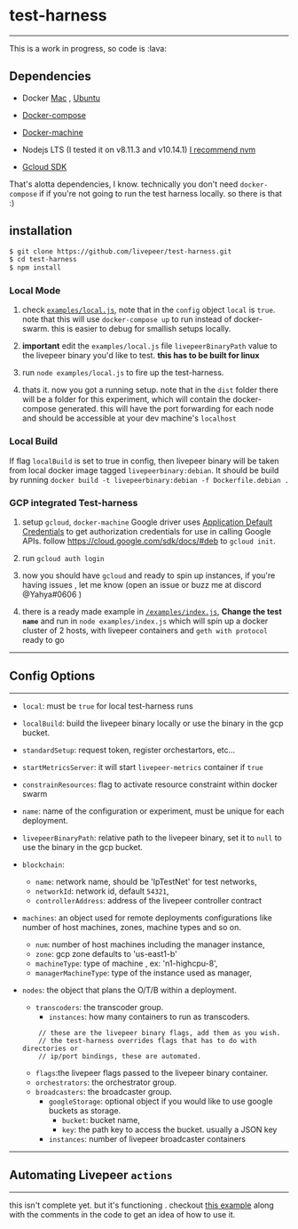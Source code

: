 # test-harness
---------

This is a work in progress, so code is :lava:


## Dependencies

- Docker [Mac](https://docs.docker.com/docker-for-mac/install/) , [Ubuntu](https://docs.docker.com/install/linux/docker-ce/ubuntu/)

- [Docker-compose](https://docs.docker.com/compose/install/)

- [Docker-machine](https://docs.docker.com/machine/install-machine/)

- Nodejs LTS (I tested it on v8.11.3 and v10.14.1) [I recommend nvm](https://github.com/creationix/nvm/blob/master/README.md)

- [Gcloud SDK](https://cloud.google.com/sdk/install)

That's alotta dependencies, I know. technically you don't need `docker-compose` if
if you're not going to run the test harness locally. so there is that :)

## installation

```bash
$ git clone https://github.com/livepeer/test-harness.git
$ cd test-harness
$ npm install

```

### Local Mode

1. check [`examples/local.js`](/examples/local.js), note that in the `config`
object `local` is `true`. note that this will use `docker-compose up` to run
instead of docker-swarm. this is easier to debug for smallish setups locally.

2. **important** edit the `examples/local.js` file `livepeerBinaryPath` value to
the livepeer binary you'd like to test. **this has to be built for linux**

2. run `node examples/local.js` to fire up the test-harness.

3. thats it. now you got a running setup. note that in the `dist` folder there
will be a folder for this experiment, which will contain the docker-compose
generated. this will have the port forwarding for each node and should be
accessible at your dev machine's `localhost`

### Local Build

If flag `localBuild` is set to true in config, then livepeer binary will be taken from local
docker image tagged `livepeerbinary:debian`. It should be build by running
`docker build -t livepeerbinary:debian -f Dockerfile.debian .`

### GCP integrated Test-harness

1. setup `gcloud`, `docker-machine` Google driver uses [Application Default Credentials]() to get authorization credentials for use in calling Google APIs. follow https://cloud.google.com/sdk/docs/#deb to `gcloud init`.

2. run `gcloud auth login`

3. now you should have `gcloud` and ready to spin up instances, if you're having issues
, let me know (open an issue or buzz me at discord @Yahya#0606 )

4. there is a ready made example in [`/examples/index.js`](/examples/index.js),
**Change the test `name`** and run in `node examples/index.js` which will spin up
a docker cluster of 2 hosts, with livepeer containers and  `geth with protocol` ready to go


----------

## Config Options
----

- `local`: must be `true` for local test-harness runs
- `localBuild`: build the livepeer binary locally or use the binary in the gcp bucket.
- `standardSetup`: request token, register orchestartors, etc...
- `startMetricsServer`: it will start `livepeer-metrics` container if `true`
- `constrainResources`: flag to activate resource constraint within docker swarm
- `name`: name of the configuration or experiment, must be unique for each deployment.
- `livepeerBinaryPath`: relative path to the livepeer binary, set it to `null` to use
the binary in the gcp bucket.

- `blockchain`:
  - `name`: network name, should be 'lpTestNet' for test networks,
  - `networkId`:  network id, default `54321`,
  - `controllerAddress`: address of the livepeer controller contract

- `machines`: an object used for remote deployments configurations like number of
host machines, zones, machine types and so on.
  - `num`: number of host machines including the manager instance,
  - `zone`: gcp zone defaults to 'us-east1-b'
  - `machineType`: type of machine , ex: 'n1-highcpu-8',
  - `managerMachineType`: type of the instance used as manager,

- `nodes`: the object that plans the O/T/B within a deployment.
  - `transcoders`: the transcoder group.
    - `instances`: how many containers to run as transcoders.
  ```
      // these are the livepeer binary flags, add them as you wish.
      // the test-harness overrides flags that has to do with directories or
      // ip/port bindings, these are automated.
  ```
    - `flags`:the livepeer flags passed to the livepeer binary container.
  - `orchestrators`: the orchestrator group.
  - `broadcasters`: the broadcaster group.
    - `googleStorage`: optional object if you would like to use google buckets as storage.
      - `bucket`: bucket name,
      - `key`: the path key to access the bucket. usually a JSON key
    - `instances`: number of livepeer broadcaster containers

------------

## Automating Livepeer `actions`
------

this isn't complete yet. but it's functioning .
checkout [this example](https://github.com/livepeer/test-harness/blob/b1f8b12d849e43c33da31b3349bfbac2a488d3a3/examples/local.js#L50-L67) along with the comments in the code to get an
idea of how to use it.
